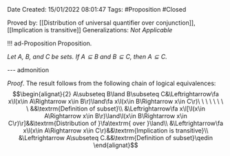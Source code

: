 <br />
<br />

Date Created: 15/01/2022 08:01:47
Tags: #Proposition #Closed  
 
Proved by: [[Distribution of universal quantifier over conjunction]], [[Implication is transitive]]
Generalizations: _Not Applicable_

!!! ad-Proposition Proposition.

_Let $A$, $B$, and $C$ be sets. If $A\subseteq B$ and $B\subseteq C$, then $A\subseteq C$._

--- admonition

_Proof_. The result follows from the following chain of logical equivalences:
$$\begin{alignat}{2}
    A\subseteq B\land B\subseteq C&\Leftrightarrow\fa x\l(x\in A\Rightarrow x\in B\r)\land\fa x\l(x\in B\Rightarrow x\in C\r)\ \ \ \ \ \ \ \ &&\textrm{Definition of subset}\\
    &\Leftrightarrow\fa x\l[\l(x\in A\Rightarrow x\in B\r)\land\l(x\in B\Rightarrow x\in C\r)\r]&&\textrm{Distribution of }\fa\textrm{ over }\land\\
    &\Leftrightarrow\fa x\l(x\in A\Rightarrow x\in C\r)&&\textrm{Implication is transitive}\\
    &\Leftrightarrow A\subseteq C.&&\textrm{Definition of subset}\qedin
\end{alignat}$$
